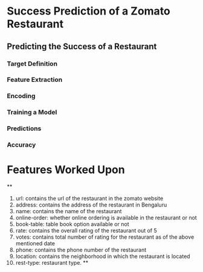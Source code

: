 # Success Prediction of a Zomato Restaurant

## Predicting the Success of a Restaurant 
  ### Target Definition 
  ### Feature Extraction
  ### Encoding 
  ### Training a Model 
  ### Predictions 
  ### Accuracy
  
  
  
 # Features Worked Upon 
  
**
1. url: contains the url of the restaurant in the zomato website
2. address: contains the address of the restaurant in Bengaluru
3. name: contains the name of the restaurant
4. online-order: whether online ordering is available in the restaurant or not
5. book-table: table book option available or not
6. rate: contains the overall rating of the restaurant out of 5
7. votes: contains total number of rating for the restaurant as of the above mentioned date
8. phone: contains the phone number of the restaurant
9. location: contains the neighborhood in which the restaurant is located
10. rest-type: restaurant type.
                **
